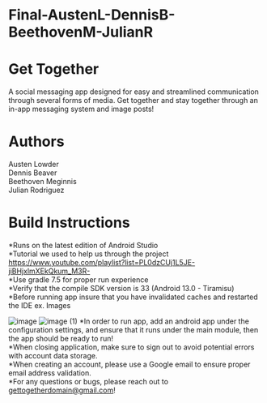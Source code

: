 # Final-AustenL-DennisB-BeethovenM-JulianR

# Get Together
A social messaging app designed for easy and streamlined communication through several forms of media. Get together and stay together through an in-app messaging system and image posts!

# Authors
Austen Lowder\
Dennis Beaver\
Beethoven Meginnis\
Julian Rodriguez

# Build Instructions
*Runs on the latest edition of Android Studio\
*Tutorial we used to help us through the project https://www.youtube.com/playlist?list=PL0dzCUj1L5JE-jiBHjxlmXEkQkum_M3R- \
*Use gradle 7.5 for proper run experience\
*Verify that the compile SDK version is 33 (Android 13.0 - Tiramisu)\
*Before running app insure that you have invalidated caches and restarted the IDE ex. Images


![image](https://user-images.githubusercontent.com/112116586/232137208-aef1079a-ca62-46d7-aa34-347d3dffca21.png)
![image (1)](https://user-images.githubusercontent.com/112116586/232137229-d400d01f-adee-4740-9e31-21365d17bfee.png)
*In order to run app, add an android app under the configuration settings, and ensure that it runs under the main module, then the app should be ready to run!\
*When closing application, make sure to sign out to avoid potential errors with account data storage.\
*When creating an account, please use a Google email to ensure proper email address validation.\
*For any questions or bugs, please reach out to gettogetherdomain@gmail.com!

